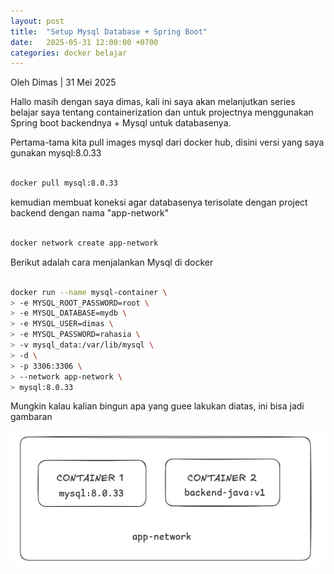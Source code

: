 ```yaml
---
layout: post
title:  "Setup Mysql Database + Spring Boot"
date:   2025-05-31 12:00:00 +0700
categories: docker belajar
---
```


Oleh Dimas | 31 Mei 2025


Hallo masih dengan saya dimas, kali ini saya akan melanjutkan series belajar saya tentang containerization dan untuk projectnya 
menggunakan Spring boot backendnya + Mysql untuk databasenya.

Pertama-tama kita pull images mysql dari docker hub, disini versi yang saya gunakan mysql:8.0.33

```bash

docker pull mysql:8.0.33

```

kemudian membuat koneksi agar databasenya terisolate dengan project backend dengan nama "app-network"

```bash

docker network create app-network 

```
Berikut adalah cara menjalankan Mysql di docker 

```bash

docker run --name mysql-container \
> -e MYSQL_ROOT_PASSWORD=root \
> -e MYSQL_DATABASE=mydb \
> -e MYSQL_USER=dimas \
> -e MYSQL_PASSWORD=rahasia \
> -v mysql_data:/var/lib/mysql \
> -d \
> -p 3306:3306 \
> --network app-network \
> mysql:8.0.33

```

Mungkin kalau kalian bingun apa yang guee lakukan diatas, ini bisa jadi gambaran

![visualization](../images/net.png)

